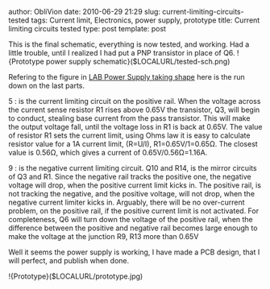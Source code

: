 author: ObliVion
date: 2010-06-29 21:29
slug: current-limiting-circuits-tested
tags: Current limit, Electronics, power supply, prototype
title: Current limiting circuits tested
type: post
template: post


This is the final schematic, everything is now tested, and working. Had
a little trouble, until I realized I had put a PNP transistor in place
of Q6.
!{Prototype power supply schematic}($LOCALURL/tested-sch.png)
<br style="clear: both;" />

Refering to the figure in [LAB Power Supply taking
shape]($LOCALURL/lab-power-supply-taking-shape.html) 
here is the run down on the last parts.

5
:   is the current limiting circuit on the positive rail. When the
    voltage across the current sense resistor R1 rises above 0.65V the
    transistor, Q3, will begin to conduct, stealing base current from
    the pass transistor. This will make the output voltage fall, until
    the voltage loss in R1 is back at 0.65V. The value of resistor R1
    sets the current limit, using Ohms law it is easy to calculate
    resistor value for a 1A current limit, (R=U/I), R1=0.65V/1=0.65Ω.
    The closest value is 0.56Ω, which gives a current of
    0.65V/0.56Ω=1.16A.

9
:   is the negative current limiting circuit. Q10 and R14, is the mirror
    circuits of Q3 and R1. Since the negative rail tracks the positive
    one, the negative voltage will drop, when the positive current limit
    kicks in. The positive rail, is not tracking the negative, and the
    positive voltage, will not drop, when the negative current limiter
    kicks in. Arguably, there will be no over-current problem, on the
    positive rail, if the positive current limit is not activated. For
    completeness, Q6 will turn down the voltage of the positive rail,
    when the difference between the positive and negative rail becomes
    large enough to make the voltage at the junction R9, R13 more than
    0.65V

Well it seems the power supply is working, I have made a PCB design,
that I will perfect, and publish when done.
<br style="clear: both;" />

!{Prototype}($LOCALURL/prototype.jpg)


